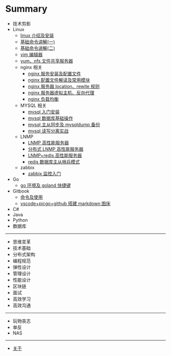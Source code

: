 # Summary

- 技术剪影
- Linux
  - [linux 介绍及安装](book/technology/linux/linux介绍及安装.md)
  - [基础命令讲解(一)](book/technology/linux/基础命令讲解一.md)
  - [基础命令讲解(二)](book/technology/linux/基础命令讲解二.md)
  - [vim 编辑器](book/technology/linux/vim编辑器.md)
  - [yum、nfs 文件共享服务器](book/technology/linux/yum、nfs文件共享服务器.md)
  - nginx 相关
    - [nginx 服务安装及配置文件](book/technology/linux/nginx服务安装及配置文件.md)
    - [nginx 配置文件解读及常用模块](book/technology/linux/nginx配置文件解读及常用模块.md)
    - [nginx 服务器 location、rewite 规则](book/technology/linux/nginx服务器location、rewite规则.md)
    - [nginx 服务器虚拟主机、反向代理](book/technology/linux/nginx服务器虚拟主机、反向代理.md)
    - [nginx 负载均衡](book/technology/linux/nginx负载均衡.md)
  - MYSQL 相关
    - [mysql 入门安装](book/technology/linux/mysql入门安装.md)
    - [mysql 数据库基础操作](book/technology/linux/mysql数据库基础操作.md)
    - [mysql 主从同步及 mysqldump 备份](book/technology/linux/mysql主从同步及mysqldump备份.md)
    - [mysql 读写分离实战](book/technology/linux/mysql读写分离实战.md)
  - LNMP
    - [LNMP 高性能服务器](book/technology/linux/LNMP高性能服务器.md)
    - [分布式 LNMP 高性能服务器](book/technology/linux/分布式LNMP高性能服务器.md)
    - [LNMP+redis 高性能服务器](book/technology/linux/LNMP+redis高性能服务器.md)
    - [redis 数据库主从哨兵模式](book/technology/linux/redis数据库主从哨兵模式.md)
  - zabbix
    - [zabbix 监控入门](book/technology/linux/zabbix监控入门.md)
- Go
  - [go 环境及 goland 快捷键](book/technology/go/go环境及goland快捷键.md)
- Gitbook
  - [命令及使用](book/technology/gitbook/命令及使用.md)
  - [vscode+picgo+github 搭建 markdown 图床](book/technology/gitbook/vscode+picgo+github搭建markdown图床.md)
- C#
- Java
- Python
- 数据库

---

- 思维变革
- 技术基础
- 分布式架构
- 编程规范
- 弹性设计
- 管理设计
- 性能设计
- 区块链
- 面试
- 高效学习
- 高效沟通

---

- 玩物丧志
- 单反
- NAS

---

- [关于](README.md)

